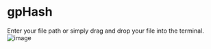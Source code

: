 # gpHash
Enter your file path or simply drag and drop your file into the terminal.
![image](https://user-images.githubusercontent.com/30004351/117828931-945beb80-b272-11eb-9606-d86a36435522.png)
